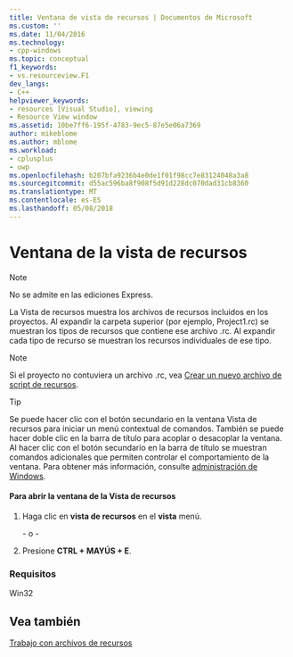 ```yaml
---
title: Ventana de vista de recursos | Documentos de Microsoft
ms.custom: ''
ms.date: 11/04/2016
ms.technology:
- cpp-windows
ms.topic: conceptual
f1_keywords:
- vs.resourceview.F1
dev_langs:
- C++
helpviewer_keywords:
- resources [Visual Studio], viewing
- Resource View window
ms.assetid: 10be7ff6-195f-4783-9ec5-87e5e06a7369
author: mikeblome
ms.author: mblome
ms.workload:
- cplusplus
- uwp
ms.openlocfilehash: b207bfa9236b4e0de1f01f98cc7e83124048a3a8
ms.sourcegitcommit: d55ac596ba8f908f5d91d228dc070dad31cb8360
ms.translationtype: MT
ms.contentlocale: es-ES
ms.lasthandoff: 05/08/2018
---
```

# <a name="resource-view-window"></a>Ventana de la vista de recursos
> [!NOTE]
>  No se admite en las ediciones Express.  
  
 La Vista de recursos muestra los archivos de recursos incluidos en los proyectos. Al expandir la carpeta superior (por ejemplo, Project1.rc) se muestran los tipos de recursos que contiene ese archivo .rc. Al expandir cada tipo de recurso se muestran los recursos individuales de ese tipo.  
  
> [!NOTE]
>  Si el proyecto no contuviera un archivo .rc, vea [Crear un nuevo archivo de script de recursos](../windows/how-to-create-a-resource-script-file.md).  
  
> [!TIP]
>  Se puede hacer clic con el botón secundario en la ventana Vista de recursos para iniciar un menú contextual de comandos. También se puede hacer doble clic en la barra de título para acoplar o desacoplar la ventana. Al hacer clic con el botón secundario en la barra de título se muestran comandos adicionales que permiten controlar el comportamiento de la ventana. Para obtener más información, consulte [administración de Windows](/visualstudio/ide/customizing-window-layouts-in-visual-studio).  
  
#### <a name="to-open-the-resource-view-window"></a>Para abrir la ventana de la Vista de recursos  
  
1.  Haga clic en **vista de recursos** en el **vista** menú.  
  
     \- o -  
  
2.  Presione **CTRL + MAYÚS + E**.  
  

  
### <a name="requirements"></a>Requisitos  
 Win32  
  
## <a name="see-also"></a>Vea también  
 [Trabajo con archivos de recursos](../windows/working-with-resource-files.md)